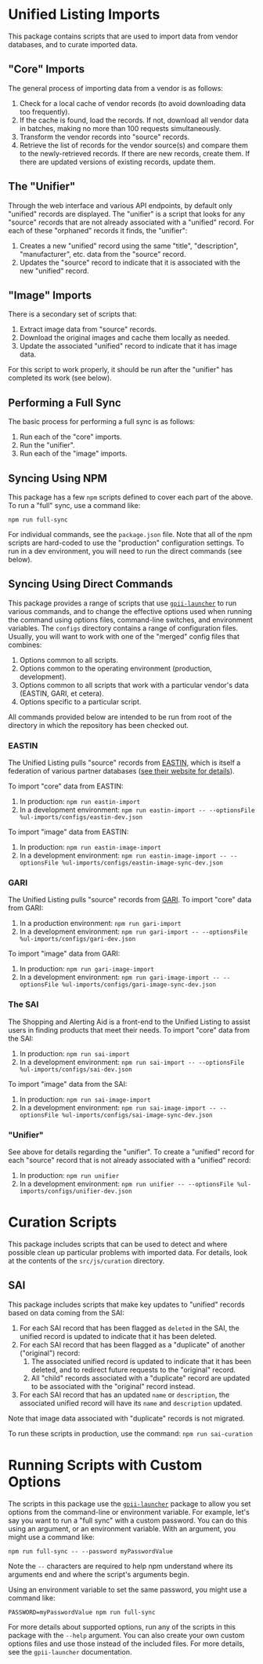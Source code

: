 # Unified Listing Imports

This package contains scripts that are used to import data from vendor databases, and to curate imported data.

## "Core" Imports

The general process of importing data from a vendor is as follows:

1. Check for a local cache of vendor records (to avoid downloading data too frequently).
2. If the cache is found, load the records.  If not, download all vendor data in batches, making no more than 100 requests simultaneously.
3. Transform the vendor records into "source" records.
4. Retrieve the list of records for the vendor source(s) and compare them to the newly-retrieved records.  If there are new records, create them.  If there are updated versions of existing records, update them. 

## The "Unifier"

Through the web interface and various API endpoints, by default only "unified" records are displayed.  The "unifier"
is a script that looks for any "source" records that are not already associated with a "unified" record.  For each of
these "orphaned" records it finds, the "unifier":

1. Creates a new "unified" record using the same "title", "description", "manufacturer", etc. data from the "source" record.
2. Updates the "source" record to indicate that it is associated with the new "unified" record.

## "Image" Imports

There is a secondary set of scripts that:

1. Extract image data from "source" records.
2. Download the original images and cache them locally as needed.
3. Update the associated "unified" record to indicate that it has image data.

For this script to work properly, it should be run after the "unifier" has completed its work (see below).

## Performing a Full Sync

The basic process for performing a full sync is as follows:

1. Run each of the "core" imports.
2. Run the "unifier".
3. Run each of the "image" imports.

## Syncing Using NPM

This package has a few `npm` scripts defined to cover each part of the above.  To run a "full" sync, use a command like:

`npm run full-sync`

For individual commands, see the `package.json` file.  Note that all of the npm scripts are hard-coded to use the
"production" configuration settings.  To run in a dev environment, you will need to run the direct commands (see below).

## Syncing Using Direct Commands

This package provides a range of scripts that use [`gpii-launcher`](https://www.npmjs.com/package/gpii-launcher) to
run various commands, and to change the effective options used when running the command using options files,
command-line switches, and environment variables.  The `configs` directory contains a range of configuration files.
Usually, you will want to work with one of the "merged" config files that combines:

1. Options common to all scripts.
2. Options common to the operating environment (production, development).
3. Options common to all scripts that work with a particular vendor's data (EASTIN, GARI, et cetera).
4. Options specific to a particular script.

All commands provided below are intended to be run from root of the directory in which the repository has been checked
out.

### EASTIN

The Unified Listing pulls "source" records from [EASTIN](http://www.eastin.eu/en/searches/products/index), which is
itself a federation of various partner databases ([see their website for details](http://www.eastin.eu/en/partners/index)).

To import "core" data from EASTIN:
 1. In production: `npm run eastin-import`
 2. In a development environment: `npm run eastin-import -- --optionsFile %ul-imports/configs/eastin-dev.json`

To import "image" data from EASTIN:
 1. In production: `npm run eastin-image-import`
 2. In a development environment: `npm run eastin-image-import -- --optionsFile %ul-imports/configs/eastin-image-sync-dev.json`


### GARI

The Unified Listing pulls "source" records from [GARI](http://www.gari.info).  To import "core" data from GARI:
 
 1. In a production environment:  `npm run gari-import`
 2. In a development environment: `npm run gari-import -- --optionsFile %ul-imports/configs/gari-dev.json`

To import "image" data from GARI:

1. In production: `npm run gari-image-import`
2. In a development environment: `npm run gari-image-import -- --optionsFile %ul-imports/configs/gari-image-sync-dev.json`

### The SAI

The Shopping and Alerting Aid is a front-end to the Unified Listing to assist users in finding products that meet their
needs.  To import "core" data from the SAI:

1. In production: `npm run sai-import`
2. In a development environment: `npm run sai-import -- --optionsFile %ul-imports/configs/sai-dev.json`

To import "image" data from the SAI:

1. In production: `npm run sai-image-import`
2. In a development environment: `npm run sai-image-import -- --optionsFile %ul-imports/configs/sai-image-sync-dev.json`

### "Unifier"

See above for details regarding the "unifier".  To create a "unified" record for each "source" record that is not
already associated with a "unified" record:

1. In production: ```npm run unifier```
2. In a development environment: ```npm run unifier -- --optionsFile %ul-imports/configs/unifier-dev.json```

# Curation Scripts

This package includes scripts that can be used to detect and where possible clean up particular problems with imported
data.  For details, look at the contents of the `src/js/curation` directory.

## SAI

This package includes scripts that make key updates to "unified" records based on data coming from the SAI:

1. For each SAI record that has been flagged as `deleted` in the SAI, the unified record is updated to indicate that it has been deleted.
2. For each SAI record that has been flagged as a "duplicate" of another ("original") record:
    1. The associated unified record is updated to indicate that it has been deleted, and to redirect future requests to the "original" record.
    2. All "child" records associated with a "duplicate" record are updated to be associated with the "original" record instead.
3. For each SAI record that has an updated `name` or `description`, the associated unified record will have its `name` and `description` updated.

Note that image data associated with "duplicate" records is not migrated.

To run these scripts in production, use the command: ```npm run sai-curation```

# Running Scripts with Custom Options

The scripts in this package use the [`gpii-launcher`](https://github.com/the-t-in-rtf/gpii-launcher) package to allow
you set options from the command-line or environment variable.  For example, let's say you want to run a "full sync"
with a custom password.  You can do this using an argument, or an environment variable.  With an argument, you might
use a command like:

```npm run full-sync -- --password myPasswordValue```

Note the `--` characters are required to help npm understand where its arguments end and where the script's arguments
begin.

Using an environment variable to set the same password, you might use a command like:

```PASSWORD=myPasswordValue npm run full-sync```

For more details about supported options, run any of the scripts in this package with the `--help` argument.  You can
also create your own custom options files and use those instead of the included files.  For more details, see the
`gpii-launcher` documentation.